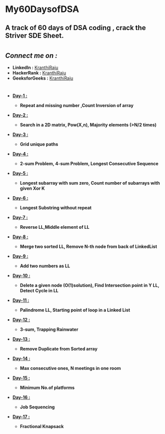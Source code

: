 # My60DaysofDSA
## A track of 60 days of DSA coding , crack the Striver SDE Sheet.
#
## ***Connect me on :***
* **LinkedIn :** [KranthiRaju](https://www.linkedin.com/in/kranthi-raju-150480210)
* **HackerRank :** [KranthiRaju](https://www.hackerrank.com/kranthiraju2019)
* **GeeksforGeeks :** [KranthiRaju](https://auth.geeksforgeeks.org/user/kranthiraju2019)

#
* **[Day-1 :](Day1/Day1.md)**
    * **Repeat and missing number ,Count Inversion of array**


* **[Day-2 :](Day2/Day2.md)**
    * **Search in a 2D matrix, Pow(X,n), Majority elements (>N/2 times)**

* **[Day-3 :](Day3/Day3.md)**
    * **Grid unique paths**

* **[Day-4 :](Day4/Day4.md)**
    * **2-sum Problem, 4-sum Problem, Longest Consecutive Sequence**

* **[Day-5 :](Day5/Day5.md)**
    * **Longest subarray with sum zero, Count number of subarrays with given Xor K**

* **[Day-6 :](Day6/Day6.md)**
    * **Longest Substring without repeat**

* **[Day-7 :](Day7/Day7.md)**
    * **Reverse LL,Middle element of LL**

* **[Day-8 :](Day8/Day8.md)**
    * **Merge two sorted LL, Remove N-th node from back of LinkedList**

* **[Day-9 :](Day9/Day9.md)**
    * **Add two numbers as LL**

* **[Day-10 :](Day10/Day10.md)**
    * **Delete a given node (O(1)solution), Find Intersection point in Y LL, Detect Cycle in LL**

* **[Day-11 :](Day11/Day11.md)**
    * **Palindrome LL, Starting point of loop in a Linked List**

* **[Day-12 :](Day12/Day12.md)**
    * **3-sum, Trapping Rainwater**

* **[Day-13 :](Day13/Day13.md)**
    * **Remove Duplicate from Sorted array**

* **[Day-14 :](Day14/Day14.md)**
    * **Max consecutive ones, N meetings in one room**

* **[Day-15 :](Day15/Day15.md)**
    * **Minimum No.of platforms**

* **[Day-16 :](Day16/Day16.md)**
    * **Job Sequencing**

* **[Day-17 :](Day17/Day17.md)**
    * **Fractional Knapsack**
